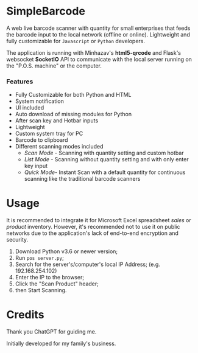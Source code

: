 # SimpleBarcode
A web live barcode scanner with quantity for small enterprises that feeds the barcode input to the local network (offline or online). Lightweight and fully customizable for `Javascript` or `Python` developers. 

The application is running with Minhazav's **html5-qrcode** and Flask's websocket **SocketIO** API to communicate with the local server running on the "P.O.S. machine" or the computer.

### Features
 - Fully Customizable for both Python and HTML
 - System notification
 - UI included
 - Auto download of missing modules for Python
 - After scan key and Hotbar inputs
 - Lightweight
 - Custom system tray for PC
 - Barcode to clipboard
 - Different scanning modes included
	 - *Scan Mode* - Scanning with quantity setting and custom hotbar
	 - *List Mode* - Scanning without quantity setting and with only enter key input
	 - *Quick Mode*- Instant Scan with a default quantity for continuous scanning like the traditional barcode scanners

# Usage
It is recommended to integrate it for Microsoft Excel spreadsheet *sales* or *product* inventory. However, it's recommended not to use it on public networks due to the application's lack of end-to-end encryption and security.

 1. Download Python v3.6 or newer version;
 2. Run `pos server.py`;
 3. Search for the server's/computer's local IP Address; (e.g. 192.168.254.102)
 4. Enter the IP to the browser;
 5. Click the "Scan Product" header;
 6. then Start Scanning.

# Credits
Thank you ChatGPT for guiding me.

Initially developed for my family's business.
